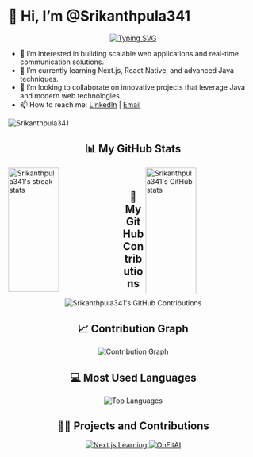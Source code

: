 # 👋 Hi, I’m @Srikanthpula341

<p align="center">
  <a href="https://github.com/Srikanthpula341">
    <img src="https://readme-typing-svg.herokuapp.com?size=30&duration=2000&color=0e75b6&center=true&lines=Java+Full+Stack+Developer;Passionate+Coder;Open+Source+Contributor" alt="Typing SVG" />
  </a>
</p>

- 👀 I’m interested in building scalable web applications and real-time communication solutions.
- 🌱 I’m currently learning Next.js, React Native, and advanced Java techniques.
- 💞️ I’m looking to collaborate on innovative projects that leverage Java and modern web technologies.
- 📫 How to reach me: [LinkedIn](https://www.linkedin.com/in/srikanthpula341/) | [Email](mailto:your-email@example.com)

<p align="left">
  <img src="https://komarev.com/ghpvc/?username=Srikanthpula341&label=Profile%20views&color=0e75b6&style=flat" alt="Srikanthpula341" />
</p>

<h2 align="center">📊 My GitHub Stats</h2>
<div>
  <img align="left" src="https://github-readme-streak-stats.herokuapp.com/?user=Srikanthpula341&theme=indian-flag" alt="Srikanthpula341's streak stats" height="250px" width="45%" />
  <img align="right" src="https://github-readme-stats.vercel.app/api?username=Srikanthpula341&theme=flag-india&show_icons=true&count_private=true" alt="Srikanthpula341's GitHub stats" height="255px" width="45%"/>
</div>

<br/>

<h2 align="center">🌟 My GitHub Contributions</h2>
<p align="center">
  <img src="https://github-profile-summary-cards.vercel.app/api/cards/profile-details?username=Srikanthpula341&theme=vue" alt="Srikanthpula341's GitHub Contributions" />
</p>

<h2 align="center">📈 Contribution Graph</h2>
<p align="center">
  <img src="https://activity-graph.herokuapp.com/graph?username=Srikanthpula341&theme=react-dark" alt="Contribution Graph" />
</p>

<h2 align="center">💻 Most Used Languages</h2>
<p align="center">
  <img src="https://github-readme-stats.vercel.app/api/top-langs/?username=Srikanthpula341&langs_count=8&layout=compact&theme=flag-india" alt="Top Languages" />
</p>

<h2 align="center">👨‍💻 Projects and Contributions</h2>
<p align="center">
  <a href="https://github.com/Srikanthpula341/nextjs-learning">
    <img src="https://github-readme-stats.vercel.app/api/pin/?username=Srikanthpula341&repo=nextjs-learning&theme=flag-india" alt="Next.js Learning" />
  </a>
  <a href="https://github.com/Srikanthpula341/OnFitAI">
    <img src="https://github-readme-stats.vercel.app/api/pin/?username=Srikanthpula341&repo=OnFitAI&theme=flag-india" alt="OnFitAI" />
  </a>
</p>

